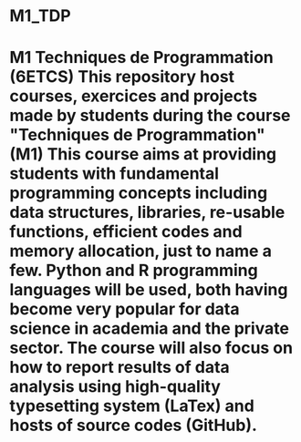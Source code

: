 # M1_TDP
# M1 Techniques de Programmation (6ETCS)  This repository host courses, exercices and projects made by students during the course "Techniques de Programmation" (M1)  This course aims at providing students with fundamental programming concepts including data structures, libraries, re-usable functions, efficient codes and memory allocation, just to name a few. Python and R programming languages will be used, both having become very popular for data science in academia and the private sector. The course will also focus on how to report results of data analysis using high-quality typesetting system (LaTex) and hosts of source codes (GitHub).
